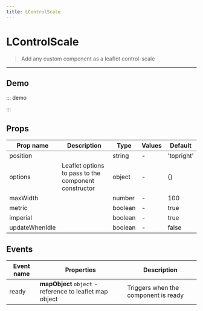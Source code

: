 ```yaml
---
title: LControlScale
---
```


# LControlScale

> Add any custom component as a leaflet control-scale

---

## Demo

::: demo
<template>
<l-map style="height: 350px" :zoom="zoom" :center="center">
<l-tile-layer :url="url"></l-tile-layer>
<l-control-scale position="topright" :imperial="true" :metric="false"></l-control-scale>
</l-map>
</template>

<script>
import {LMap, LTileLayer, LControlScale} from 'vue2-leaflet';

export default {
  components: {
    LMap,
    LTileLayer,
    LControlScale
  },
  data () {
    return {
      url: 'https://{s}.tile.openstreetmap.org/{z}/{x}/{y}.png',
      zoom: 8,
      center: [47.313220, -1.319482],
    };
  }
}
</script>

:::

## Props

| Prop name      | Description                                          | Type    | Values | Default    |
| -------------- | ---------------------------------------------------- | ------- | ------ | ---------- |
| position       |                                                      | string  | -      | 'topright' |
| options        | Leaflet options to pass to the component constructor | object  | -      | {}         |
| maxWidth       |                                                      | number  | -      | 100        |
| metric         |                                                      | boolean | -      | true       |
| imperial       |                                                      | boolean | -      | true       |
| updateWhenIdle |                                                      | boolean | -      | false      |

## Events

| Event name | Properties                                               | Description                          |
| ---------- | -------------------------------------------------------- | ------------------------------------ |
| ready      | **mapObject** `object` - reference to leaflet map object | Triggers when the component is ready |

